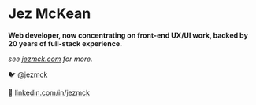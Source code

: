 <!--
**jezmck/jezmck** is a ✨ _special_ ✨ repository because its `README.md` (this file) appears on your GitHub profile.

Here are some ideas to get you started:

- 🔭 I’m currently working on ...
- 🌱 I’m currently learning ...
- 👯 I’m looking to collaborate on ...
- 🤔 I’m looking for help with ...
- 💬 Ask me about ...
- 📫 How to reach me: ...
- 😄 Pronouns: ...
- ⚡ Fun fact: ...
-->

# Jez McKean
**Web developer, now concentrating on front-end UX/UI work, backed by 20 years of full-stack experience.**

*see [jezmck.com](https://blog.jezmckean.com/me/) for more.*

🐦 [@jezmck](https://twitter.com/jezmck)

💼 [linkedin.com/in/jezmck](https://www.linkedin.com/in/jezmck)
